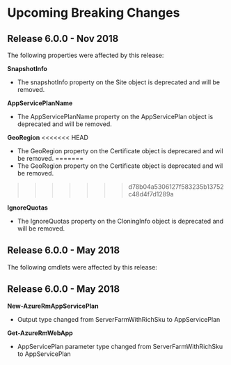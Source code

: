 <!--
    Please leave this section at the top of the breaking change documentation.

    New breaking changes should go under the section titled "Upcoming Breaking Changes", and should adhere to the following format:

    # Upcoming Breaking Changes

    ## Release X.0.0 - January 2017

    The following cmdlets were affected by this release:

    **Cmdlet 1**
    - Description of what has changed

    ```powershell
    # Old
    # Sample of how the cmdlet was previously called

    # New
    # Sample of how the cmdlet should now be called
    ```

    Note: the above section follows the template found in the link below: 

    https://github.com/Azure/azure-powershell/blob/dev/documentation/breaking-changes/breaking-change-template.md
-->

# Upcoming Breaking Changes

## Release 6.0.0 - Nov 2018
The following properties were affected by this release:

**SnapshotInfo**
- The snapshotInfo property on the Site object is deprecated and will be removed.

**AppServicePlanName**
- The AppServicePlanName property on the AppServicePlan object is deprecated and will be removed.

**GeoRegion**
<<<<<<< HEAD
- The GeoRegion property on the Certificate object is deprecared and wil be removed.
=======
- The GeoRegion property on the Certificate object is deprecated and wil be removed.
>>>>>>> d78b04a5306127f583235b13752c48d4f7d1289a

**IgnoreQuotas**
- The IgnoreQuotas property on the CloningInfo object is deprecated and will be removed.

## Release 6.0.0 - May 2018


The following cmdlets were affected by this release:

## Release 6.0.0 - May 2018

**New-AzureRmAppServicePlan**
- Output type changed from ServerFarmWithRichSku to AppServicePlan

**Get-AzureRmWebApp**
- AppServicePlan parameter type changed from ServerFarmWithRichSku to AppServicePlan